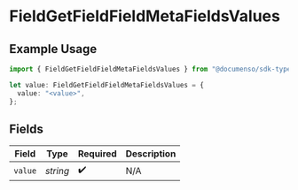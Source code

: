 # FieldGetFieldFieldMetaFieldsValues

## Example Usage

```typescript
import { FieldGetFieldFieldMetaFieldsValues } from "@documenso/sdk-typescript/models/operations";

let value: FieldGetFieldFieldMetaFieldsValues = {
  value: "<value>",
};
```

## Fields

| Field              | Type               | Required           | Description        |
| ------------------ | ------------------ | ------------------ | ------------------ |
| `value`            | *string*           | :heavy_check_mark: | N/A                |